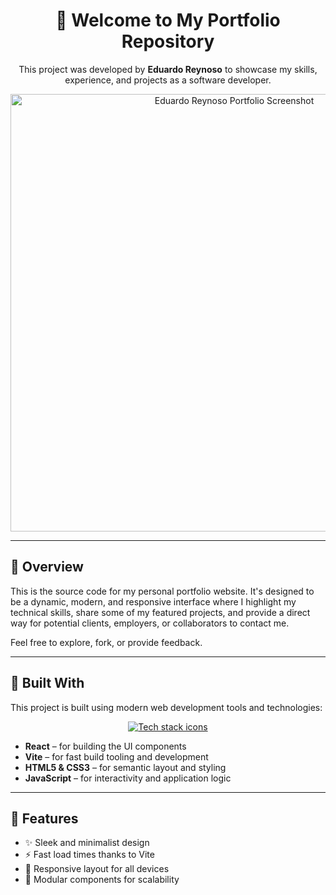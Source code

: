 <a id="readme-top"></a>

<h1 align="center">🚀 Welcome to My Portfolio Repository</h1>

<p align="center">
  This project was developed by <strong>Eduardo Reynoso</strong> to showcase my skills, experience, and projects as a software developer.
</p>

<p align="center">
  <img src="https://github.com/user-attachments/assets/ec595ddb-4755-4f4e-afdc-53130f462b55" alt="Eduardo Reynoso Portfolio Screenshot" width="700"/>
</p>

---

## 📌 Overview

This is the source code for my personal portfolio website. It's designed to be a dynamic, modern, and responsive interface where I highlight my technical skills, share some of my featured projects, and provide a direct way for potential clients, employers, or collaborators to contact me.

Feel free to explore, fork, or provide feedback.

---

## 🧰 Built With

This project is built using modern web development tools and technologies:

<p align="center">
  <a href="https://skillicons.dev">
    <img src="https://skillicons.dev/icons?i=react,vite,js,html,css" alt="Tech stack icons"/>
  </a>
</p>

- **React** – for building the UI components
- **Vite** – for fast build tooling and development
- **HTML5 & CSS3** – for semantic layout and styling
- **JavaScript** – for interactivity and application logic

---

## 📁 Features

- ✨ Sleek and minimalist design
- ⚡️ Fast load times thanks to Vite
- 📱 Responsive layout for all devices
- 🧩 Modular components for scalability
